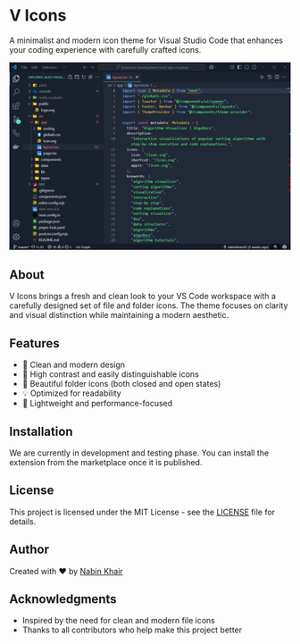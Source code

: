 # V Icons
A minimalist and modern icon theme for Visual Studio Code that enhances your coding experience with carefully crafted icons.

<div align="center">
  <img src="assets/pre-v1.png" alt="V Icons Preview" />
</div>

## About

V Icons brings a fresh and clean look to your VS Code workspace with a carefully designed set of file and folder icons. The theme focuses on clarity and visual distinction while maintaining a modern aesthetic.

## Features

- 🎨 Clean and modern design
- 🎯 High contrast and easily distinguishable icons
- 📂 Beautiful folder icons (both closed and open states)
- 💡 Optimized for readability
- 🚀 Lightweight and performance-focused


## Installation

We are currently in development and testing phase. You can install the extension from the marketplace once it is published.

## License

This project is licensed under the MIT License - see the [LICENSE](LICENSE) file for details.

## Author

Created with ❤️ by [Nabin Khair](https://github.com/nabinkhair42)

## Acknowledgments

- Inspired by the need for clean and modern file icons
- Thanks to all contributors who help make this project better

